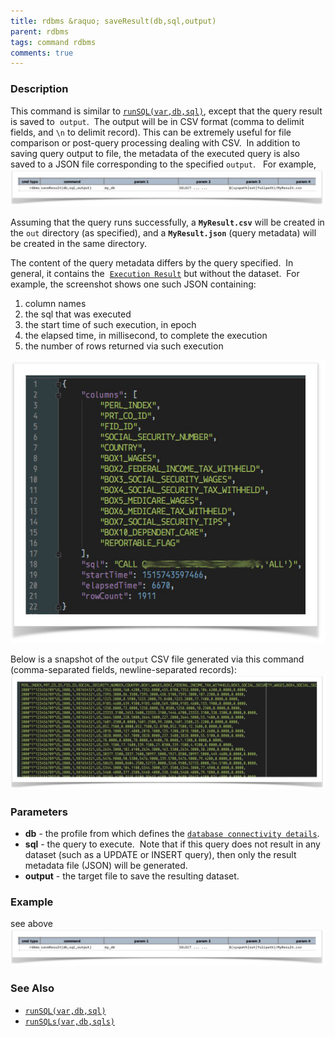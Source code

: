 ```yaml
---
title: rdbms &raquo; saveResult(db,sql,output)
parent: rdbms
tags: command rdbms
comments: true
---
```



### Description
This command is similar to [`runSQL(var,db,sql)`](runSQL(var,db,sql)), except that the query result is saved to 
`output`.  The output will be in CSV format (comma to delimit fields, and `\n` to delimit record). This can be 
extremely useful for file comparison or post-query processing dealing with CSV.  In addition to saving query output 
to file, the metadata of the executed query is also saved to a JSON file corresponding to the specified `output`.  
For example,<br/>
![](image/saveResult_01.png)

Assuming that the query runs successfully, a **`MyResult.csv`** will be created in the `out` directory (as specified), 
and a **`MyResult.json`** (query metadata) will be created in the same directory.

The content of the query metadata differs by the query specified.  In general, it contains the 
[`Execution Result`](index) but without the dataset.  For example, the screenshot shows one such JSON containing:

1. column names
2. the sql that was executed
3. the start time of such execution, in epoch
4. the elapsed time, in millisecond, to complete the execution
5. the number of rows returned via such execution

![](image/saveResult_03.png)

Below is a snapshot of the `output` CSV file generated via this command (comma-separated fields, newline-separated 
records):<br/>
![](image/saveResult_02.png)


### Parameters
- **db** \- the profile from which defines the [`database connectivity details`](index).
- **sql** \- the query to execute.  Note that if this query does not result in any dataset (such as a UPDATE or 
  INSERT query), then only the result metadata file (JSON) will be generated.
- **output** - the target file to save the resulting dataset.


### Example
see above
![](image/saveResult_04.png)


### See Also
- [`runSQL(var,db,sql)`](runSQL(var,db,sql))
- [`runSQLs(var,db,sqls)`](runSQLs(var,db,sqls))
